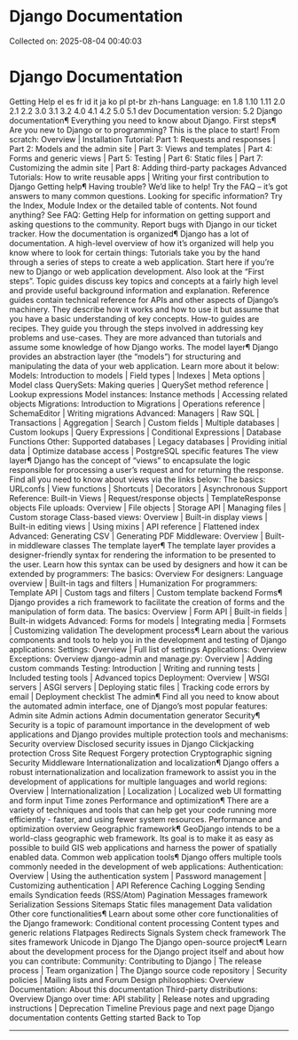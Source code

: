# Django Documentation

Collected on: 2025-08-04 00:40:03

# Django Documentation

Getting Help el es fr id it ja ko pl pt-br zh-hans Language: en 1.8 1.10 1.11 2.0 2.1 2.2 3.0 3.1 3.2 4.0 4.1 4.2 5.0 5.1 dev Documentation version: 5.2 Django documentation¶ Everything you need to know about Django. First steps¶ Are you new to Django or to programming? This is the place to start! From scratch: Overview | Installation Tutorial: Part 1: Requests and responses | Part 2: Models and the admin site | Part 3: Views and templates | Part 4: Forms and generic views | Part 5: Testing | Part 6: Static files | Part 7: Customizing the admin site | Part 8: Adding third-party packages Advanced Tutorials: How to write reusable apps | Writing your first contribution to Django Getting help¶ Having trouble? We’d like to help! Try the FAQ – it’s got answers to many common questions. Looking for specific information? Try the Index, Module Index or the detailed table of contents. Not found anything? See FAQ: Getting Help for information on getting support and asking questions to the community. Report bugs with Django in our ticket tracker. How the documentation is organized¶ Django has a lot of documentation. A high-level overview of how it’s organized will help you know where to look for certain things: Tutorials take you by the hand through a series of steps to create a web application. Start here if you’re new to Django or web application development. Also look at the “First steps”. Topic guides discuss key topics and concepts at a fairly high level and provide useful background information and explanation. Reference guides contain technical reference for APIs and other aspects of Django’s machinery. They describe how it works and how to use it but assume that you have a basic understanding of key concepts. How-to guides are recipes. They guide you through the steps involved in addressing key problems and use-cases. They are more advanced than tutorials and assume some knowledge of how Django works. The model layer¶ Django provides an abstraction layer (the “models”) for structuring and manipulating the data of your web application. Learn more about it below: Models: Introduction to models | Field types | Indexes | Meta options | Model class QuerySets: Making queries | QuerySet method reference | Lookup expressions Model instances: Instance methods | Accessing related objects Migrations: Introduction to Migrations | Operations reference | SchemaEditor | Writing migrations Advanced: Managers | Raw SQL | Transactions | Aggregation | Search | Custom fields | Multiple databases | Custom lookups | Query Expressions | Conditional Expressions | Database Functions Other: Supported databases | Legacy databases | Providing initial data | Optimize database access | PostgreSQL specific features The view layer¶ Django has the concept of “views” to encapsulate the logic responsible for processing a user’s request and for returning the response. Find all you need to know about views via the links below: The basics: URLconfs | View functions | Shortcuts | Decorators | Asynchronous Support Reference: Built-in Views | Request/response objects | TemplateResponse objects File uploads: Overview | File objects | Storage API | Managing files | Custom storage Class-based views: Overview | Built-in display views | Built-in editing views | Using mixins | API reference | Flattened index Advanced: Generating CSV | Generating PDF Middleware: Overview | Built-in middleware classes The template layer¶ The template layer provides a designer-friendly syntax for rendering the information to be presented to the user. Learn how this syntax can be used by designers and how it can be extended by programmers: The basics: Overview For designers: Language overview | Built-in tags and filters | Humanization For programmers: Template API | Custom tags and filters | Custom template backend Forms¶ Django provides a rich framework to facilitate the creation of forms and the manipulation of form data. The basics: Overview | Form API | Built-in fields | Built-in widgets Advanced: Forms for models | Integrating media | Formsets | Customizing validation The development process¶ Learn about the various components and tools to help you in the development and testing of Django applications: Settings: Overview | Full list of settings Applications: Overview Exceptions: Overview django-admin and manage.py: Overview | Adding custom commands Testing: Introduction | Writing and running tests | Included testing tools | Advanced topics Deployment: Overview | WSGI servers | ASGI servers | Deploying static files | Tracking code errors by email | Deployment checklist The admin¶ Find all you need to know about the automated admin interface, one of Django’s most popular features: Admin site Admin actions Admin documentation generator Security¶ Security is a topic of paramount importance in the development of web applications and Django provides multiple protection tools and mechanisms: Security overview Disclosed security issues in Django Clickjacking protection Cross Site Request Forgery protection Cryptographic signing Security Middleware Internationalization and localization¶ Django offers a robust internationalization and localization framework to assist you in the development of applications for multiple languages and world regions: Overview | Internationalization | Localization | Localized web UI formatting and form input Time zones Performance and optimization¶ There are a variety of techniques and tools that can help get your code running more efficiently - faster, and using fewer system resources. Performance and optimization overview Geographic framework¶ GeoDjango intends to be a world-class geographic web framework. Its goal is to make it as easy as possible to build GIS web applications and harness the power of spatially enabled data. Common web application tools¶ Django offers multiple tools commonly needed in the development of web applications: Authentication: Overview | Using the authentication system | Password management | Customizing authentication | API Reference Caching Logging Sending emails Syndication feeds (RSS/Atom) Pagination Messages framework Serialization Sessions Sitemaps Static files management Data validation Other core functionalities¶ Learn about some other core functionalities of the Django framework: Conditional content processing Content types and generic relations Flatpages Redirects Signals System check framework The sites framework Unicode in Django The Django open-source project¶ Learn about the development process for the Django project itself and about how you can contribute: Community: Contributing to Django | The release process | Team organization | The Django source code repository | Security policies | Mailing lists and Forum Design philosophies: Overview Documentation: About this documentation Third-party distributions: Overview Django over time: API stability | Release notes and upgrading instructions | Deprecation Timeline Previous page and next page Django documentation contents Getting started Back to Top

---

